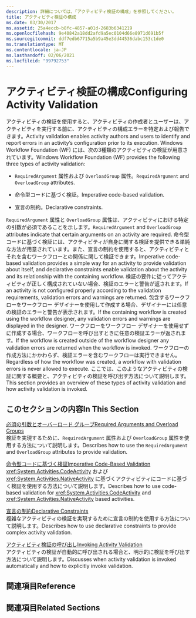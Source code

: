 ```yaml
---
description: 詳細については、「アクティビティ検証の構成」を参照してください。
title: アクティビティ検証の構成
ms.date: 03/30/2017
ms.assetid: 25a4eccb-b8fc-4857-a01d-2683b6341219
ms.openlocfilehash: 9e40842a18dd2afd9a5ec0104d66e8971d691b5f
ms.sourcegitcommit: ddf7edb67715a5b9a45e3dd44536dabc153c1de0
ms.translationtype: MT
ms.contentlocale: ja-JP
ms.lasthandoff: 02/06/2021
ms.locfileid: "99792753"
---
```

# <a name="configuring-activity-validation"></a><span data-ttu-id="de44c-103">アクティビティ検証の構成</span><span class="sxs-lookup"><span data-stu-id="de44c-103">Configuring Activity Validation</span></span>

<span data-ttu-id="de44c-104">アクティビティの検証を使用すると、アクティビティの作成者とユーザーは、アクティビティを実行する前に、アクティビティの構成エラーを特定および報告できます。</span><span class="sxs-lookup"><span data-stu-id="de44c-104">Activity validation enables activity authors and users to identify and report errors in an activity’s configuration prior to its execution.</span></span> <span data-ttu-id="de44c-105">Windows Workflow Foundation (WF) には、次の3種類のアクティビティの検証が用意されています。</span><span class="sxs-lookup"><span data-stu-id="de44c-105">Windows Workflow Foundation (WF) provides the following three types of activity validation:</span></span>  
  
- <span data-ttu-id="de44c-106">`RequiredArgument` 属性および `OverloadGroup` 属性。</span><span class="sxs-lookup"><span data-stu-id="de44c-106">`RequiredArgument` and `OverloadGroup` attributes.</span></span>  
  
- <span data-ttu-id="de44c-107">命令型コードに基づく検証。</span><span class="sxs-lookup"><span data-stu-id="de44c-107">Imperative code-based validation.</span></span>  
  
- <span data-ttu-id="de44c-108">宣言の制約。</span><span class="sxs-lookup"><span data-stu-id="de44c-108">Declarative constraints.</span></span>  
  
 <span data-ttu-id="de44c-109">`RequiredArgument` 属性と `OverloadGroup` 属性は、アクティビティにおける特定の引数が必須であることを示します。</span><span class="sxs-lookup"><span data-stu-id="de44c-109">`RequiredArgument` and `OverloadGroup` attributes indicate that certain arguments on an activity are required.</span></span> <span data-ttu-id="de44c-110">命令型コードに基づく検証には、アクティビティが自身に関する検証を提供できる単純な方法が用意されています。また、宣言の制約を使用すると、アクティビティとそれを含むワークフローとの関係に関して検証できます。</span><span class="sxs-lookup"><span data-stu-id="de44c-110">Imperative code-based validation provides a simple way for an activity to provide validation about itself, and declarative constraints enable validation about the activity and its relationship with the containing workflow.</span></span> <span data-ttu-id="de44c-111">検証の要件に従ってアクティビティが正しく構成されていない場合、検証のエラーと警告が返されます。</span><span class="sxs-lookup"><span data-stu-id="de44c-111">If an activity is not configured properly according to the validation requirements, validation errors and warnings are returned.</span></span> <span data-ttu-id="de44c-112">包含するワークフローをワークフロー デザイナーを使用して作成する場合、デザイナーには任意の検証のエラーと警告が表示されます。</span><span class="sxs-lookup"><span data-stu-id="de44c-112">If the containing workflow is created using the workflow designer, any validation errors and warnings are displayed in the designer.</span></span> <span data-ttu-id="de44c-113">ワークフローをワークフロー デザイナーを使用せずに作成する場合、ワークフローを呼び出すときに任意の検証エラーが返されます。</span><span class="sxs-lookup"><span data-stu-id="de44c-113">If the workflow is created outside of the workflow designer any validation errors are returned when the workflow is invoked.</span></span> <span data-ttu-id="de44c-114">ワークフローの作成方法にかかわらず、検証エラーを含むワークフローは実行できません。</span><span class="sxs-lookup"><span data-stu-id="de44c-114">Regardless of how the workflow was created, a workflow with validation errors is never allowed to execute.</span></span> <span data-ttu-id="de44c-115">ここでは、このようなアクティビティの検証に関する概要と、アクティビティの検証を呼び出す方法について説明します。</span><span class="sxs-lookup"><span data-stu-id="de44c-115">This section provides an overview of these types of activity validation and how activity validation is invoked.</span></span>  
  
## <a name="in-this-section"></a><span data-ttu-id="de44c-116">このセクションの内容</span><span class="sxs-lookup"><span data-stu-id="de44c-116">In This Section</span></span>  

 [<span data-ttu-id="de44c-117">必須の引数とオーバーロード グループ</span><span class="sxs-lookup"><span data-stu-id="de44c-117">Required Arguments and Overload Groups</span></span>](required-arguments-and-overload-groups.md)  
 <span data-ttu-id="de44c-118">検証を実現するために、`RequiredArgument` 属性および `OverloadGroup` 属性を使用する方法について説明します。</span><span class="sxs-lookup"><span data-stu-id="de44c-118">Describes how to use the `RequiredArgument` and `OverloadGroup` attributes to provide validation.</span></span>  
  
 [<span data-ttu-id="de44c-119">命令型コードに基づく検証</span><span class="sxs-lookup"><span data-stu-id="de44c-119">Imperative Code-Based Validation</span></span>](imperative-code-based-validation.md)  
 <span data-ttu-id="de44c-120"><xref:System.Activities.CodeActivity> および <xref:System.Activities.NativeActivity> に基づくアクティビティにコードに基づく検証を使用する方法について説明します。</span><span class="sxs-lookup"><span data-stu-id="de44c-120">Describes how to use code-based validation for <xref:System.Activities.CodeActivity> and <xref:System.Activities.NativeActivity> based activities.</span></span>  
  
 [<span data-ttu-id="de44c-121">宣言の制約</span><span class="sxs-lookup"><span data-stu-id="de44c-121">Declarative Constraints</span></span>](declarative-constraints.md)  
 <span data-ttu-id="de44c-122">複雑なアクティビティの検証を実現するために宣言の制約を使用する方法について説明します。</span><span class="sxs-lookup"><span data-stu-id="de44c-122">Describes how to use declarative constraints to provide complex activity validation.</span></span>  
  
 [<span data-ttu-id="de44c-123">アクティビティ検証の呼び出し</span><span class="sxs-lookup"><span data-stu-id="de44c-123">Invoking Activity Validation</span></span>](invoking-activity-validation.md)  
 <span data-ttu-id="de44c-124">アクティビティの検証が自動的に呼び出される場合と、明示的に検証を呼び出す方法について説明します。</span><span class="sxs-lookup"><span data-stu-id="de44c-124">Discusses when activity validation is invoked automatically and how to explicitly invoke validation.</span></span>  
  
## <a name="reference"></a><span data-ttu-id="de44c-125">関連項目</span><span class="sxs-lookup"><span data-stu-id="de44c-125">Reference</span></span>  
  
## <a name="related-sections"></a><span data-ttu-id="de44c-126">関連項目</span><span class="sxs-lookup"><span data-stu-id="de44c-126">Related Sections</span></span>
